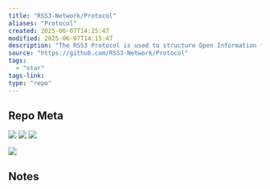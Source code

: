 ```yaml
---
title: "RSS3-Network/Protocol"
aliases: "Protocol"
created: 2025-06-07T14:15:47
modified: 2025-06-07T14:15:47
description: "The RSS3 Protocol is used to structure Open Information for interoperability."
source: "https://github.com/RSS3-Network/Protocol"
tags:
  - "star"
tags-link:
type: "repo"
---
```

## Repo Meta

![](https://img.shields.io/github/stars/RSS3-Network/Protocol?style=for-the-badge&label=stars) ![](https://img.shields.io/github/repo-size/RSS3-Network/Protocol?style=for-the-badge&label=size) ![](https://img.shields.io/github/created-at/RSS3-Network/Protocol?style=for-the-badge&label=since)

[![](https://github-readme-stats.vercel.app/api/pin/?username=RSS3-Network&repo=Protocol&bg_color=00000000)](https://github.com/RSS3-Network/Protocol)

## Notes

